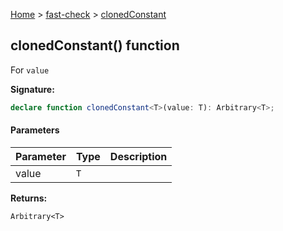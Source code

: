 [Home](/) &gt; [fast-check](../fast-check.md) &gt; [clonedConstant](clonedConstant_1.md)

## clonedConstant() function

For `value`

<b>Signature:</b>

```typescript
declare function clonedConstant<T>(value: T): Arbitrary<T>;
```

#### Parameters

|  Parameter | Type | Description |
|  --- | --- | --- |
|  value | <code>T</code> |  |

<b>Returns:</b>

`Arbitrary<T>`


